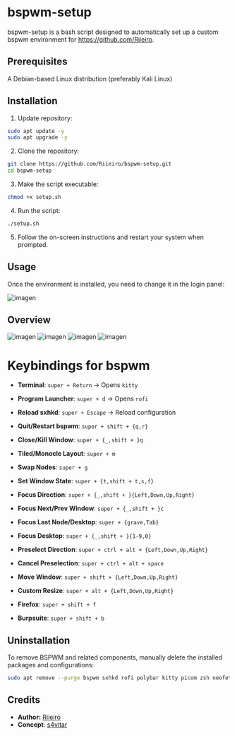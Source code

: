 
# bspwm-setup

bspwm-setup is a bash script designed to automatically set up a custom bspwm environment for https://github.com/Riieiro. 

## Prerequisites

A Debian-based Linux distribution (preferably Kali Linux)

## Installation

1. Update repository:
```bash
sudo apt update -y
sudo apt upgrade -y
```
2. Clone the repository:  
```bash
git clone https://github.com/Riieiro/bspwm-setup.git
cd bspwm-setup
```
3. Make the script executable:
```bash
chmod +x setup.sh
```
4. Run the script:
```bash
./setup.sh
```
5. Follow the on-screen instructions and restart your system when prompted.

## Usage

Once the environment is installed, you need to change it in the login panel:

![imagen](https://github.com/user-attachments/assets/500a63c9-3b1a-4608-b23f-0e5af0c7c66d)


## Overview
![imagen](https://github.com/user-attachments/assets/5d27f12c-ae04-4808-b329-91f8deff3794)
![imagen](https://github.com/user-attachments/assets/9708ab8a-362a-44bf-a1cb-fcc62cd5891a)
![imagen](https://github.com/user-attachments/assets/a28a5c37-6828-4a18-abfe-b2e24cabbdae)
![imagen](https://github.com/user-attachments/assets/02128d09-a90e-4ee0-886f-4cc5f5cf1eb6)

# Keybindings for bspwm

- **Terminal**: `super + Return` → Opens `kitty`
- **Program Launcher**: `super + d` → Opens `rofi`
- **Reload sxhkd**: `super + Escape` → Reload configuration

- **Quit/Restart bspwm**: `super + shift + {q,r}`
- **Close/Kill Window**: `super + {_,shift + }q`
- **Tiled/Monocle Layout**: `super + m`
- **Swap Nodes**: `super + g`
- **Set Window State**: `super + {t,shift + t,s,f}`

- **Focus Direction**: `super + {_,shift + }{Left,Down,Up,Right}`
- **Focus Next/Prev Window**: `super + {_,shift + }c`
- **Focus Last Node/Desktop**: `super + {grave,Tab}`
- **Focus Desktop**: `super + {_,shift + }{1-9,0}`

- **Preselect Direction**: `super + ctrl + alt + {Left,Down,Up,Right}`
- **Cancel Preselection**: `super + ctrl + alt + space`

- **Move Window**: `super + shift + {Left,Down,Up,Right}`
- **Custom Resize**: `super + alt + {Left,Down,Up,Right}`

- **Firefox**: `super + shift + f`
- **Burpsuite**: `super + shift + b`

## Uninstallation

To remove BSPWM and related components, manually delete the installed packages and configurations:

```bash
sudo apt remove --purge bspwm sxhkd rofi polybar kitty picom zsh neofetch bat lsd -y rm -rf ~/.config/bspwm ~/.config/sxhkd ~/.config/polybar ~/.config/rofi ~/.config/kitty ~/.config/picom ~/.zshrc ~/.p10k.zsh ~/Pictures/Wallpapers ~/.local/share/fonts
```

## Credits

- **Author:** [Riieiro](https://github.com/Riieiro)
- **Concept**: [s4vitar](https://hack4u.io/cursos/personalizacion-de-entorno-en-linux/) 
